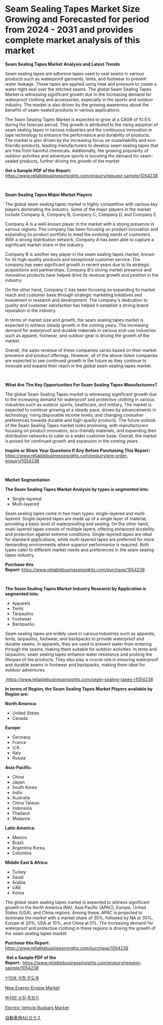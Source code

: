 <p><h1>Seam Sealing Tapes Market Size Growing and Forecasted for period from 2024 - 2031 and provides complete market analysis of this market</h1></p><p><strong>Seam Sealing Tapes Market Analysis and Latest Trends</strong></p>
<p><p>Seam sealing tapes are adhesive tapes used to seal seams in various products such as waterproof garments, tents, and footwear to prevent water leakage. These tapes are applied using heat and pressure to create a water-tight seal over the stitched seams. The global Seam Sealing Tapes Market is witnessing significant growth due to the increasing demand for waterproof clothing and accessories, especially in the sports and outdoor industry. The market is also driven by the growing awareness about the benefits of seam-sealed products in various applications.</p><p>The Seam Sealing Tapes Market is expected to grow at a CAGR of 10.5% during the forecast period. This growth is attributed to the rising adoption of seam sealing tapes in various industries and the continuous innovation in tape technology to enhance the performance and durability of products. The market is also driven by the increasing focus on sustainability and eco-friendly products, leading manufacturers to develop seam sealing tapes that are free from harmful chemicals. Additionally, the growing popularity of outdoor activities and adventure sports is boosting the demand for seam-sealed products, further driving the growth of the market.</p></p>
<p><strong>Get a Sample PDF of the Report:&nbsp;</strong> <a href="https://www.reliablebusinessinsights.com/enquiry/request-sample/1054238">https://www.reliablebusinessinsights.com/enquiry/request-sample/1054238</a></p>
<p>&nbsp;</p>
<p><strong>Seam Sealing Tapes Major Market Players</strong></p>
<p><p>The global seam sealing tapes market is highly competitive with various key players dominating the industry. Some of the major players in the market include Company A, Company B, Company C, Company D, and Company E.</p><p>Company A is a well-known player in the market with a strong presence in various regions. The company has been focusing on product innovation and expanding its product portfolio to meet the evolving needs of customers. With a strong distribution network, Company A has been able to capture a significant market share in the industry.</p><p>Company B is another key player in the seam sealing tapes market, known for its high-quality products and exceptional customer service. The company has seen significant growth in recent years due to its strategic acquisitions and partnerships. Company B's strong market presence and innovative products have helped drive its revenue growth and position in the industry.</p><p>On the other hand, Company C has been focusing on expanding its market reach and customer base through strategic marketing initiatives and investment in research and development. The company's dedication to quality and customer satisfaction has helped it establish a strong brand reputation in the industry.</p><p>In terms of market size and growth, the seam sealing tapes market is expected to witness steady growth in the coming years. The increasing demand for waterproof and durable materials in various end-use industries such as apparel, footwear, and outdoor gear is driving the growth of the market.</p><p>Overall, the sales revenue of these companies varies based on their market presence and product offerings. However, all of the above-listed companies are expected to see continued growth in the future as they continue to innovate and expand their reach in the global seam sealing tapes market.</p></p>
<p>&nbsp;</p>
<p><strong>What Are The Key Opportunities For Seam Sealing Tapes Manufacturers?</strong></p>
<p><p>The global Seam Sealing Tapes market is witnessing significant growth due to the increasing demand for waterproof and protective clothing in various industries such as outdoor sports, healthcare, and military. The market is expected to continue growing at a steady pace, driven by advancements in technology, rising disposable income levels, and changing consumer preferences towards durable and high-quality products. The future outlook of the Seam Sealing Tapes market looks promising, with manufacturers focusing on product innovation, eco-friendly materials, and expanding their distribution networks to cater to a wider customer base. Overall, the market is poised for continued growth and expansion in the coming years.</p></p>
<p><strong>Inquire or Share Your Questions If Any Before Purchasing This Report:</strong> <a href="https://www.reliablebusinessinsights.com/enquiry/pre-order-enquiry/1054238">https://www.reliablebusinessinsights.com/enquiry/pre-order-enquiry/1054238</a></p>
<p>&nbsp;</p>
<p><strong>Market Segmentation</strong></p>
<p><strong>The Seam Sealing Tapes Market Analysis by types is segmented into:</strong></p>
<p><ul><li>Single-layered</li><li>Multi-layered</li></ul></p>
<p><p>Seam sealing tapes come in two main types: single-layered and multi-layered. Single-layered tapes are made up of a single layer of material, providing a basic level of waterproofing and sealing. On the other hand, multi-layered tapes consist of multiple layers, offering enhanced durability and protection against extreme conditions. Single-layered tapes are ideal for standard applications, while multi-layered tapes are preferred for more demanding environments where superior performance is required. Both types cater to different market needs and preferences in the seam sealing tapes industry.</p></p>
<p><strong>Purchase this Report:&nbsp;</strong><a href="https://www.reliablebusinessinsights.com/purchase/1054238">https://www.reliablebusinessinsights.com/purchase/1054238</a></p>
<p>&nbsp;</p>
<p><strong>The Seam Sealing Tapes Market Industry Research by Application is segmented into:</strong></p>
<p><ul><li>Apparels</li><li>Tents</li><li>Tarpaulins</li><li>Footwear</li><li>Backpacks</li></ul></p>
<p><p>Seam sealing tapes are widely used in various industries such as apparels, tents, tarpaulins, footwear, and backpacks to provide waterproof and durable seams. In apparels, they are used to prevent water from entering through the seams, making them suitable for outdoor activities. In tents and tarpaulins, seam sealing tapes enhance water resistance and prolong the lifespan of the products. They also play a crucial role in ensuring waterproof and durable seams in footwear and backpacks, making them ideal for outdoor adventures.</p></p>
<p><a href="https://www.reliablebusinessinsights.com/seam-sealing-tapes-r1054238">&nbsp;https://www.reliablebusinessinsights.com/seam-sealing-tapes-r1054238</a></p>
<p><strong>In terms of Region, the Seam Sealing Tapes Market Players available by Region are:</strong></p>
<p>
    <p> <strong> North America: </strong>
        <ul>
            <li>United States</li>
            <li>Canada</li>
        </ul>
        </p> 
    <p> <strong> Europe: </strong>
        <ul>
            <li>Germany</li>
            <li>France</li>
            <li>U.K.</li>
            <li>Italy</li>
            <li>Russia</li>
        </ul>
        </p> 
    <p> <strong> Asia-Pacific: </strong>
        <ul>
            <li>China</li>
            <li>Japan</li>
            <li>South Korea</li>
            <li>India</li>
            <li>Australia</li>
            <li>China Taiwan</li>
            <li>Indonesia</li>
            <li>Thailand</li>
            <li>Malaysia</li>
        </ul>
        </p> 
    <p> <strong> Latin America: </strong>
        <ul>
            <li>Mexico</li>
            <li>Brazil</li>
            <li>Argentina Korea</li>
            <li>Colombia</li>
        </ul>
        </p> 
    <p> <strong> Middle East & Africa: </strong>
        <ul>
            <li>Turkey</li>
            <li>Saudi</li>
            <li>Arabia</li>
            <li>UAE</li>
            <li>Korea</li>
        </ul>
    </p>
    </p>
<p><p>The global seam sealing tapes market is expected to witness significant growth in the North America (NA), Asia Pacific (APAC), Europe, United States (USA), and China regions. Among these, APAC is projected to dominate the market with a market share of 35%, followed by NA at 30%, Europe at 20%, USA at 10%, and China at 5%. The increasing demand for waterproof and protective clothing in these regions is driving the growth of the seam sealing tapes market.</p></p>
<p><strong>Purchase this Report: </strong><a href="https://www.reliablebusinessinsights.com/purchase/1054238">https://www.reliablebusinessinsights.com/purchase/1054238</a></p>
<p>&nbsp;<strong>Get a Sample PDF of the Report:&nbsp;&nbsp;</strong><a href="https://www.reliablebusinessinsights.com/enquiry/request-sample/1054238">https://www.reliablebusinessinsights.com/enquiry/request-sample/1054238</a></p>
<p><strong></strong></p>
<p><p><a href="https://github.com/amuji413411/Market-Research-Report-List-1/blob/main/3203556117515.md">산업용 저항 온도계</a></p><p><a href="https://github.com/isharif044/Market-Research-Report-List-1/blob/main/new-energy-engine-market.md">New Energy Engine Market</a></p><p><a href="https://github.com/risastia4/Market-Research-Report-List-1/blob/main/3575816117516.md">벤치탑 수질 측정기</a></p><p><a href="https://github.com/fauzi1101fauzi/Market-Research-Report-List-1/blob/main/electric-vehicle-busbars-market.md">Electric Vehicle Busbars Market</a></p><p><a href="https://github.com/LizaHeller2023/Market-Research-Report-List-1/blob/main/6234047129806.md">自動車用AGガラス</a></p></p>